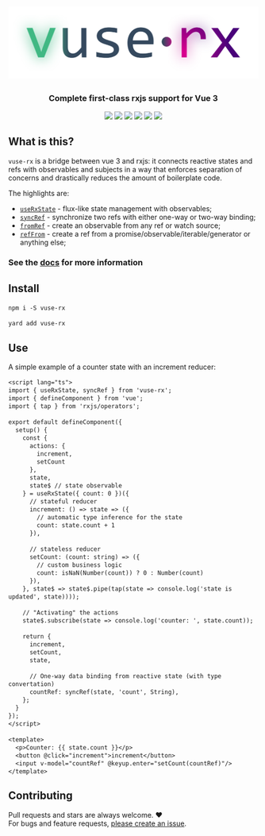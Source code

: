 <h1 align="center" style="text-align: center">
  <a href="https://vuse-rx.raiondesu.rocks"><img src="docs/public/logo-g.svg"/></a>
</h1>

<h3 align="center" style="text-align: center">Complete first-class rxjs support for Vue 3</h3>
<p align="center" style="text-align: center">
  <a href="https://github.com/Raiondesu/vuse-rx/actions"><img src="https://img.shields.io/github/workflow/status/raiondesu/vuse-rx/CI?style=flat-square"/></a>
  <a href="https://npmjs.com/vuse-rx"><img src="https://img.shields.io/npm/v/vuse-rx?style=flat-square"/></a>
  <a href="https://bundlephobia.com/result?p=vuse-rx"><img src="https://img.shields.io/bundlephobia/minzip/vuse-rx?style=flat-square"/></a>
  <a href="https://npmjs.com/vuse-rx"><img src="https://img.shields.io/npm/dt/vuse-rx?style=flat-square"/></a>
  <a href="https://github.com/Raiondesu/vuse-rx/actions"><img src="https://img.shields.io/coveralls/github/Raiondesu/vuse-rx?style=flat-square"/></a>
  <a href="https://vuse-rx.raiondesu.rocks"><img src="https://img.shields.io/badge/docs-up-blue?style=flat-square"/></a>
</p>

## What is this?

`vuse-rx` is a bridge between vue 3 and rxjs:
it connects reactive states and refs with observables and subjects
in a way that enforces separation of concerns and drastically reduces the amount of boilerplate code.

The highlights are:
- [`useRxState`](https://vuse-rx.raiondesu.rocks/api/use-rx-state.html) - flux-like state management with observables;
- [`syncRef`](https://vuse-rx.raiondesu.rocks/api/refs.html#syncref) - synchronize two refs with either one-way or two-way binding;
- [`fromRef`](https://vuse-rx.raiondesu.rocks/api/refs.html#fromref) - create an observable from any ref or watch source;
- [`refFrom`](https://vuse-rx.raiondesu.rocks/api/refs.html#reffrom) - create a ref from a promise/observable/iterable/generator or anything else;

### See the [docs](https://vuse-rx.raiondesu.rocks) for more information

## Install

`npm i -S vuse-rx`

`yard add vuse-rx`

## Use

A simple example of a counter state with an increment reducer:

```vue
<script lang="ts">
import { useRxState, syncRef } from 'vuse-rx';
import { defineComponent } from 'vue';
import { tap } from 'rxjs/operators';

export default defineComponent({
  setup() {
    const {
      actions: {
        increment,
        setCount
      },
      state,
      state$ // state observable
    } = useRxState({ count: 0 })({
      // stateful reducer
      increment: () => state => ({
        // automatic type inference for the state
        count: state.count + 1
      }),

      // stateless reducer
      setCount: (count: string) => ({
        // custom business logic
        count: isNaN(Number(count)) ? 0 : Number(count)
      }),
    }, state$ => state$.pipe(tap(state => console.log('state is updated', state))));

    // "Activating" the actions
    state$.subscribe(state => console.log('counter: ', state.count));

    return {
      increment,
      setCount,
      state,

      // One-way data binding from reactive state (with type convertation)
      countRef: syncRef(state, 'count', String),
    };
  }
});
</script>

<template>
  <p>Counter: {{ state.count }}</p>
  <button @click="increment">increment</button>
  <input v-model="countRef" @keyup.enter="setCount(countRef)"/>
</template>
```

## Contributing

Pull requests and stars are always welcome. ❤\
For bugs and feature requests, [please create an issue](https://github.com/Raiondesu/vuse-rx/issues/new).
